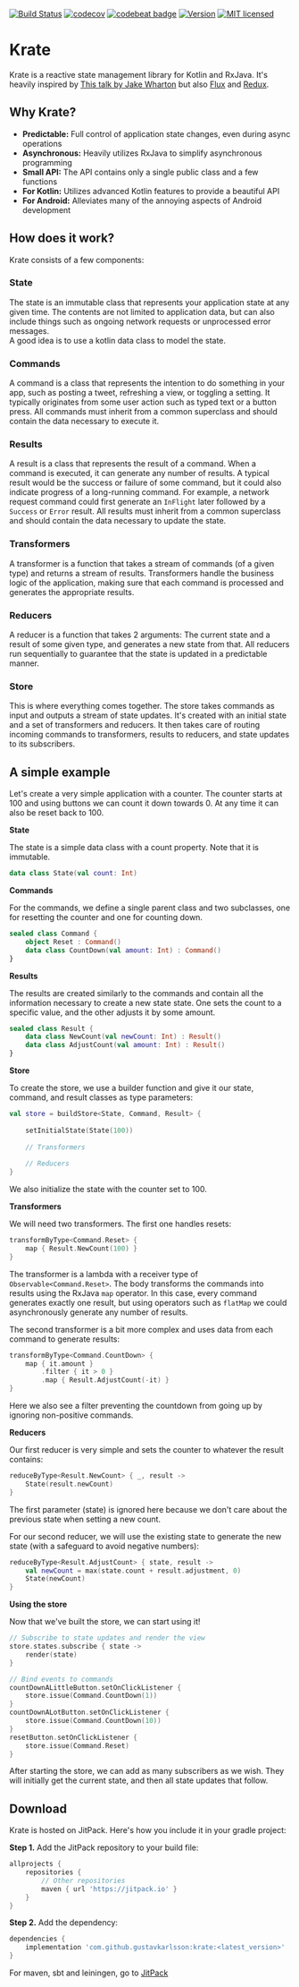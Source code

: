 [![Build Status](https://travis-ci.com/gustavkarlsson/krate.svg?branch=master)](https://travis-ci.com/gustavkarlsson/krate)
[![codecov](https://codecov.io/gh/gustavkarlsson/krate/branch/master/graph/badge.svg)](https://codecov.io/gh/gustavkarlsson/krate)
[![codebeat badge](https://codebeat.co/badges/ee4f1e26-fca2-420a-ac9a-e0af088242be)](https://codebeat.co/projects/github-com-gustavkarlsson-krate-master)
[![Version](https://jitpack.io/v/gustavkarlsson/krate.svg)](https://jitpack.io/#gustavkarlsson/krate)
[![MIT licensed](https://img.shields.io/badge/license-MIT-blue.svg)](https://github.com/gustavkarlsson/krate/blob/master/LICENSE.md)

# Krate

Krate is a reactive state management library for Kotlin and RxJava.
It's heavily inspired by
[This talk by Jake Wharton](https://jakewharton.com/the-state-of-managing-state-with-rxjava/)
but also [Flux](https://facebook.github.io/flux/) and [Redux](https://redux.js.org).


## Why Krate?

- **Predictable:** Full control of application state changes, even during async operations
- **Asynchronous:** Heavily utilizes RxJava to simplify asynchronous programming
- **Small API:** The API contains only a single public class and a few functions
- **For Kotlin:** Utilizes advanced Kotlin features to provide a beautiful API
- **For Android:** Alleviates many of the annoying aspects of Android development


## How does it work?

Krate consists of a few components:

### State

The state is an immutable class that represents your application state at any given time. The contents are not limited
to application data, but can also include things such as ongoing network requests or unprocessed error messages.  
A good idea is to use a kotlin data class to model the state.

### Commands

A command is a class that represents the intention to do something in your app, such as posting a tweet, refreshing
a view, or toggling a setting. It typically originates from some user action such as typed text or a button press.
All commands must inherit from a common superclass and should contain the data necessary to execute it.

### Results

A result is a class that represents the result of a command. When a command is executed, it can generate any number of
results. A typical result would be the success or failure of some command, but it could also indicate progress of a
long-running command. For example, a network request command could first generate an `InFlight` 
later followed by a `Success` or `Error` result. All results must inherit from a common superclass and should contain
the data necessary to update the state.

### Transformers

A transformer is a function that takes a stream of commands (of a given type) and returns a stream of results.
Transformers handle the business logic of the application, making sure that each command is processed and generates
the appropriate results.

### Reducers

A reducer is a function that takes 2 arguments: The current state and a result of some given type, and generates a new
state from that. All reducers run sequentially to guarantee that the state is updated in a predictable manner.

### Store

This is where everything comes together. The store takes commands as input and outputs a stream of state updates.
It's created with an initial state and a set of transformers and reducers. It then takes care of routing incoming
commands to transformers, results to reducers, and state updates to its subscribers.


## A simple example

Let's create a very simple application with a counter.
The counter starts at 100 and using buttons we can count it down towards 0.
At any time it can also be reset back to 100.

**State**

The state is a simple data class with a count property. Note that it is immutable.
```kotlin
data class State(val count: Int)
```

**Commands**

For the commands, we define a single parent class and two subclasses,
one for resetting the counter and one for counting down.
```kotlin
sealed class Command {
    object Reset : Command()
    data class CountDown(val amount: Int) : Command()
}
```

**Results**

The results are created similarly to the commands and contain all the information necessary to create a new state state.
One sets the count to a specific value, and the other adjusts it by some amount.
```kotlin
sealed class Result {
    data class NewCount(val newCount: Int) : Result()
    data class AdjustCount(val amount: Int) : Result()
}
```

**Store**

To create the store, we use a builder function and give it our state, command, and result classes as type parameters:
```kotlin
val store = buildStore<State, Command, Result> {
    
    setInitialState(State(100))
    
    // Transformers
    
    // Reducers
}
```
We also initialize the state with the counter set to 100.

**Transformers**

We will need two transformers. The first one handles resets:

```kotlin
transformByType<Command.Reset> {
    map { Result.NewCount(100) }
}
```

The transformer is a lambda with a receiver type of `Observable<Command.Reset>`.
The body transforms the commands into results using the RxJava `map` operator.
In this case, every command generates exactly one result, but using operators such as `flatMap` we could asynchronously
generate any number of results.

The second transformer is a bit more complex and uses data from each command to generate results:
```kotlin
transformByType<Command.CountDown> {
    map { it.amount }
        .filter { it > 0 }
        .map { Result.AdjustCount(-it) }
}
```

Here we also see a filter preventing the countdown from going up by ignoring non-positive commands.

**Reducers**

Our first reducer is very simple and sets the counter to whatever the result contains:

```kotlin
reduceByType<Result.NewCount> { _, result ->
    State(result.newCount)
}
```

The first parameter (state) is ignored here because we don't care about the previous state when setting a new count.

For our second reducer, we will use the existing state to generate the new state
(with a safeguard to avoid negative numbers):

```kotlin
reduceByType<Result.AdjustCount> { state, result ->
    val newCount = max(state.count + result.adjustment, 0)
    State(newCount)
}
```

**Using the store**

Now that we've built the store, we can start using it!
```kotlin
// Subscribe to state updates and render the view
store.states.subscribe { state ->
    render(state)
}

// Bind events to commands
countDownALittleButton.setOnClickListener {
    store.issue(Command.CountDown(1))
}
countDownALotButton.setOnClickListener {
    store.issue(Command.CountDown(10))
}
resetButton.setOnClickListener {
    store.issue(Command.Reset)
}
```

After starting the store, we can add as many subscribers as we wish. They will initially get the current state,
and then all state updates that follow.


## Download

Krate is hosted on JitPack. Here's how you include it in your gradle project:

**Step 1.** Add the JitPack repository to your build file:

```groovy
allprojects {
    repositories {
        // Other repositories
        maven { url 'https://jitpack.io' }
    }
}
```

**Step 2.** Add the dependency:

```groovy
dependencies {
    implementation 'com.github.gustavkarlsson:krate:<latest_version>'
}
```

For maven, sbt and leiningen, go to [JitPack](https://jitpack.io/#gustavkarlsson/krate)
